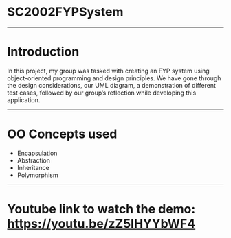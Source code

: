 # SC2002FYPSystem

------------------------------------------------------------------------------------------------------------------------------------
# Introduction

In this project, my group was tasked with creating an FYP system using object-oriented programming and design principles. We have gone through the design considerations, our UML diagram, a demonstration of different test cases, followed by our group’s reflection while developing this application. 

------------------------------------------------------------------------------------------------------------------------------------

# OO Concepts used

* Encapsulation
* Abstraction
* Inheritance
* Polymorphism

------------------------------------------------------------------------------------------------------------------------------------

# Youtube link to watch the demo: https://youtu.be/zZ5IHYYbWF4

